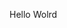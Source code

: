 Hello Wolrd










































































































































































































































































































































































































































































































































































































































































































































































































































































































































































































































































































































































































































































































































































































































































































































































































































































































































































































































































































































































































































































































































































































































































































































































































































































































































































































































































































































































































































































































































































































































































































































































































































































































































































































































































































































































































































































